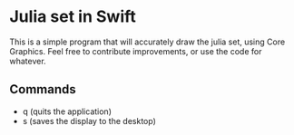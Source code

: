 # Julia set in Swift

This is a simple program that will accurately draw the julia set, using Core Graphics.
Feel free to contribute improvements, or use the code for whatever.

## Commands
- q (quits the application)
- s (saves the display to the desktop)
